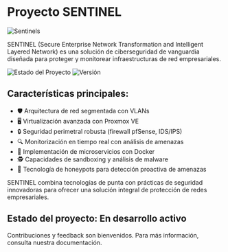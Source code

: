 # Proyecto SENTINEL
![Sentinels](SENTINELS/ASSETS/Sentinels.gif)


SENTINEL (Secure Enterprise Network Transformation and Intelligent Layered Network) es una solución de ciberseguridad de vanguardia diseñada para proteger y monitorear infraestructuras de red empresariales.

![Estado del Proyecto](https://img.shields.io/badge/estado-en%20desarrollo-yellow) ![Versión](https://img.shields.io/badge/version-1.0.0-blue)

## Características principales:

- 🛡️ Arquitectura de red segmentada con VLANs
- 🖥️ Virtualización avanzada con Proxmox VE
- 🔒 Seguridad perimetral robusta (firewall pfSense, IDS/IPS)
- 🔍 Monitorización en tiempo real con análisis de amenazas
- 🐳 Implementación de microservicios con Docker
- 🕵️ Capacidades de sandboxing y análisis de malware
- 🍯 Tecnología de honeypots para detección proactiva de amenazas

SENTINEL combina tecnologías de punta con prácticas de seguridad innovadoras para ofrecer una solución integral de protección de redes empresariales.

## Estado del proyecto: En desarrollo activo

Contribuciones y feedback son bienvenidos. Para más información, consulta nuestra documentación.
